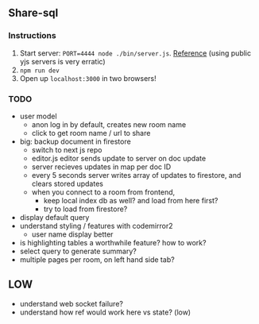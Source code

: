 ## Share-sql

### Instructions
1. Start server: `PORT=4444 node ./bin/server.js`. [Reference](https://github.com/yjs/y-webrtc#signaling) (using public yjs servers is very erratic)
2. `npm run dev`
3. Open up `localhost:3000` in two browsers!

### TODO
* user model
    * anon log in by default, creates new room name
    * click to get room name / url to share
* big: backup document in firestore 
    * switch to next js repo
    * editor.js editor sends update to server on doc update
    * server recieves updates in map per doc ID
    * every 5 seconds server writes array of updates to firestore, and clears stored updates
    * when you connect to a room from frontend, 
        * keep local index db as well? and load from here first?
        * try to load from firestore?
* display default query
* understand styling / features with codemirror2
    * user name display better
* is highlighting tables a worthwhile feature? how to work?
* select query to generate summary?
* multiple pages per room, on left hand side tab?

## LOW
* understand web socket failure?
* understand how ref would work here vs state? (low)
